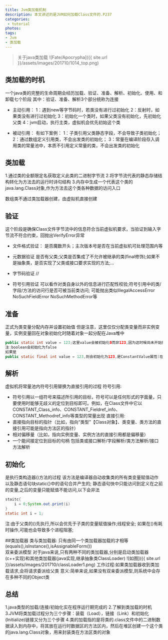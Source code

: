 ```yaml
---
title: Jvm类加载机制
description: 本文讲述的是JVM如何加载Class文件的.P237
categories:
 - tutorial
photos:
tags:
- Jvm
- 类加载
---
```


> 关于java类加载
![Fate/Apocrypha]({{ site.url }}/assets/images/201710/1014_top.png)

## 类加载的时机
一个java类的完整的生命周期会经历加载、验证、准备、解析、初始化、使用、和卸载七个阶段
其中：验证、准备、解析3个部分统称为连接

- 主动引用：
1：遇到new等字节码时，若类没有进行过初始化
2：反射时，如果类没有进行过初始化
3：初始化一个类时，如果父类没有初始化，先初始化父类
4：jvm启动，执行主类，虚拟机会优先初始这个类

- 被动引用：
有如下案例：
1：子类引用父类静态字段，不会导致子类初始化；
2：通过数组定义引用类，不会出发类的初始化；
3：常量在编译阶段存入调用类的常量池中，本质不引用定义常量的类，不会出发类的初始化

## 类加载
1.通过类的全额限定名获取定义此类的二进制字节流
2.将字节流代表的静态存储结构转化为方法去的运行时诗句结构
3.内存中生成一个代表这个类的java.lang.Class对象,作为方法去这个类各种数据的访问入口

数组类不通过类加载器创建，由虚拟机直接创建

## 验证
这个阶段是确保Class文件字节流中的信息符合当前虚拟机要求，当验证到输入字节流不符合约束，回抛出VerifyError异常
- 文件格式验证：
是否魔数开头；主次版本号是否在当前虚拟机可处理范围内等

- 元数据验证
是否有父类;父类是否集成了不允许被继承的类(final修饰);如果不是抽象类，是否实现了父类或接口要求实现的方法;...

- 字节码验证
//

- 符号引用验证
可以看作对类自身以外的信息进行匹配性校验;符号引用中的类/字段/方法的访问行是否可被当前类访问;
可能抛出类似IllegalAccessError NoSuchFieldError NoSuchMethodError等

## 准备
正式为类变量分配内存并设置初始值
但是注意，这里仅仅分配类变量而非实例变量，实例变量回在对象初始化时随着对象一起分配在Java堆中
```java
public static int value = 123;这里value会被初始化0而非123,因为这时候尚未开始执行任何java方法,将value赋值123是在程序便宜后,存放在类构造器<clinit>()方法中
注:boolean会初始化为false
如果是
public static final int value = 123,则会初始化为123,是ConstantValue属性(在实际的程序中，只有同时被final和static修饰的字段才有ConstantValue属性，且限于基本类型和String)
```

## 解析
虚拟机将常量池内符号引用替换为直接引用的过程
符号引用:
 - 符号引用以一组符号来描述所引用的目标，符号可以是任何形式的字面量，只要使用时能够无歧义的定位到目标即可。例如，在Class文件中它以CONSTANT_Class_info、CONSTANT_Fieldref_info、CONSTANT_Methodref_info等类型的常量出现
直接引用:
 - 直接指向目标的指针（比如，指向“类型”【Class对象】、类变量、类方法的直接引用可能是指向方法区的指针）
 - 相对偏移量（比如，指向实例变量、实例方法的直接引用都是偏移量）
 - 一个能间接定位到目标的句柄
 包括类或接口解析/字段解析/类方法解析/接口方法解析

## 初始化
是执行类构造器<clinit>()方法的过程
该方法是编译器自动收集类的所有类变量赋值动作以及静态语句块static{}中的语句合并产生的;
静态语句快中只能访问到定义在之前的变量,之后的变量只能赋值不能访问,以下会非法
```java
staitc{
	i = 0;System.out.print(i)
}
static int i = 1;
```
注:由于父类的<clinit>()先执行,所以会优先于子类的变量赋值操作;线程安全;
如果在<clinit>()有耗时操作,可能也会导致多个进程阻塞;

##类加载器
类与类加载器:
只有由同一个类加载器加载的才相等(equals(),isInstance(),isAssignableForm())
<br/>
双亲委派模型
对于java来说,只有两种不同的类加载器,分别是启动类加载器(c++实现)和其他类加载器(java实现,继承抽象类ClassLoader)
![如图]({{ site.url }}/assets/images/201710/classLoader1.png)
工作过程:如果类加载器收到类加载请求,会将请求委派给父类
意义:简单来说,如果没有双亲委派模型,则系统中会存在多种不同的Object类

## 总结
1.java类型的加载/连接/初始化实在程序运行期完成的
2.了解到类加载的时机
3.JVM将类加载过程分为三个步骤：装载（Load），链接（Link）和初始化(Initialize)链接又分为三个步骤
4.类的加载指的是将类的.class文件中的二进制数据读入到内存中，将其放在运行时数据区的方法区内，然后在堆区创建一个这个类的java.lang.Class对象，用来封装类在方法区类的对象